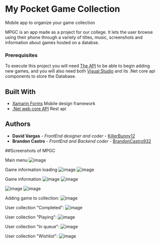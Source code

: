 # My Pocket Game Collection

 Mobile app to organize your game collection
 
 MPGC is an app made as a project for our college. 
 It lets the user browse using their phone through a variety of titles, music, screenshots and information about games hosted on a databse.
 
 
 ### Prerequisites
 
 To execute this project you will need [The API](https://github.com/BrandonCastro932/MPGC_API) to be able to begin adding new games, and you will also need both [Visual Studio](https://visualstudio.microsoft.com/es/) and its .Net core api components to store the Database.
 
 ## Built With
 
 * [Xamarin Forms](https://dotnet.microsoft.com/apps/xamarin/xamarin-forms) Mobile design framework
 * [.Net web core API](https://dotnet.microsoft.com/apps/aspnet/apis) Rest api

## Authors

* **David Vargas** - *FrontEnd designer and coder* - [KillerBunny12](https://github.com/KillerBunny12)
* **Brandon Castro** - *FrontEnd and Backend coder* - [BrandonCastro932](https://github.com/BrandonCastro932)

##Screenshots of MPGC

Main menu
![image](https://user-images.githubusercontent.com/68369543/169970539-9226af9f-fb7e-4e44-aad5-f4fb7975eed4.png)

Game information loading
![image](https://user-images.githubusercontent.com/68369543/169970607-7f961189-f7ad-44a4-9f8f-ec90b6bb8d54.png)
![image](https://user-images.githubusercontent.com/68369543/169971280-5429ba01-9702-4c7f-9c18-dea8d2df0592.png)


Game information
![image](https://user-images.githubusercontent.com/68369543/169970654-44d450d6-16a2-4123-a7b5-958755dd7adc.png)
![image](https://user-images.githubusercontent.com/68369543/169970745-75afd401-874e-4da1-9ac5-0245f902aecc.png)

![image](https://user-images.githubusercontent.com/68369543/169971319-5b24c8ac-3625-4db2-a9e6-a88cf1a72d43.png)
![image](https://user-images.githubusercontent.com/68369543/169971378-61818792-1595-4bc1-b4cc-7bbad9902da5.png)

Adding game to collection:
![image](https://user-images.githubusercontent.com/68369543/169971499-6e68e238-f3ad-4b52-ab96-d926ab2a7017.png)

User collection "Completed":
![image](https://user-images.githubusercontent.com/68369543/169971642-59a614be-171b-4224-8539-ca4d38587208.png)

User collection "Playing": 
![image](https://user-images.githubusercontent.com/68369543/169971725-857ace6d-7b7f-4cf1-b2b5-e774f9cccc0d.png)

User collection "In queue":
![image](https://user-images.githubusercontent.com/68369543/169972211-2b6f95df-719e-4ce5-8281-b77724a6aef2.png)

User collection "Wishlist":
![image](https://user-images.githubusercontent.com/68369543/169972299-ce5bb157-ec47-4cf5-a75a-ec8bf96dfe5f.png)




